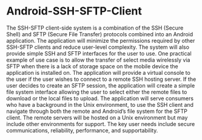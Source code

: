 # Android-SSH-SFTP-Client

The SSH-SFTP client-side system is a combination of the SSH (Secure Shell) and SFTP (Secure File Transfer) protocols combined into an Android application. The application will minimize the permissions required by other SSH-SFTP clients and reduce user-level complexity. The system will also provide simple SSH and SFTP interfaces for the user to use. One practical example of use case is to allow the transfer of select media wirelessly via SFTP when there is a lack of storage space on the mobile device the application is installed on. The application will provide a virtual console to the user if the user wishes to connect to a remote SSH hosting server. If the user decides to create an SFTP session, the application will create a simple file system interface allowing the user to select either the remote files to download or the local files to upload. The application will serve consumers who have a background in the Unix environment, to use the SSH client and navigate through both the remote and Android’s file system for the SFTP client. The remote servers will be hosted on a Unix environment but may include other environments for support. The key user needs include secure communications, reliability, performance, and supportability.
